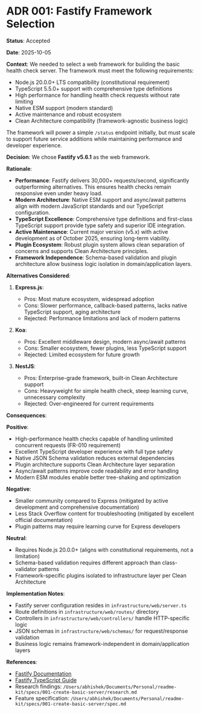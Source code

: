 # ADR 001: Fastify Framework Selection

**Status**: Accepted

**Date**: 2025-10-05

**Context**:
We needed to select a web framework for building the basic health check server. The framework must meet the following requirements:
- Node.js 20.0.0+ LTS compatibility (constitutional requirement)
- TypeScript 5.5.0+ support with comprehensive type definitions
- High performance for handling health check requests without rate limiting
- Native ESM support (modern standard)
- Active maintenance and robust ecosystem
- Clean Architecture compatibility (framework-agnostic business logic)

The framework will power a simple `/status` endpoint initially, but must scale to support future service additions while maintaining performance and developer experience.

**Decision**:
We chose **Fastify v5.6.1** as the web framework.

**Rationale**:
- **Performance**: Fastify delivers 30,000+ requests/second, significantly outperforming alternatives. This ensures health checks remain responsive even under heavy load.
- **Modern Architecture**: Native ESM support and async/await patterns align with modern JavaScript standards and our TypeScript configuration.
- **TypeScript Excellence**: Comprehensive type definitions and first-class TypeScript support provide type safety and superior IDE integration.
- **Active Maintenance**: Current major version (v5.x) with active development as of October 2025, ensuring long-term viability.
- **Plugin Ecosystem**: Robust plugin system allows clean separation of concerns and supports Clean Architecture principles.
- **Framework Independence**: Schema-based validation and plugin architecture allow business logic isolation in domain/application layers.

**Alternatives Considered**:
1. **Express.js**:
   - Pros: Most mature ecosystem, widespread adoption
   - Cons: Slower performance, callback-based patterns, lacks native TypeScript support, aging architecture
   - Rejected: Performance limitations and lack of modern patterns

2. **Koa**:
   - Pros: Excellent middleware design, modern async/await patterns
   - Cons: Smaller ecosystem, fewer plugins, less TypeScript support
   - Rejected: Limited ecosystem for future growth

3. **NestJS**:
   - Pros: Enterprise-grade framework, built-in Clean Architecture support
   - Cons: Heavyweight for simple health check, steep learning curve, unnecessary complexity
   - Rejected: Over-engineered for current requirements

**Consequences**:

**Positive**:
- High-performance health checks capable of handling unlimited concurrent requests (FR-010 requirement)
- Excellent TypeScript developer experience with full type safety
- Native JSON Schema validation reduces external dependencies
- Plugin architecture supports Clean Architecture layer separation
- Async/await patterns improve code readability and error handling
- Modern ESM modules enable better tree-shaking and optimization

**Negative**:
- Smaller community compared to Express (mitigated by active development and comprehensive documentation)
- Less Stack Overflow content for troubleshooting (mitigated by excellent official documentation)
- Plugin patterns may require learning curve for Express developers

**Neutral**:
- Requires Node.js 20.0.0+ (aligns with constitutional requirements, not a limitation)
- Schema-based validation requires different approach than class-validator patterns
- Framework-specific plugins isolated to infrastructure layer per Clean Architecture

**Implementation Notes**:
- Fastify server configuration resides in `infrastructure/web/server.ts`
- Route definitions in `infrastructure/web/routes/` directory
- Controllers in `infrastructure/web/controllers/` handle HTTP-specific logic
- JSON schemas in `infrastructure/web/schemas/` for request/response validation
- Business logic remains framework-independent in domain/application layers

**References**:
- [Fastify Documentation](https://fastify.dev/)
- [Fastify TypeScript Guide](https://fastify.dev/docs/latest/Reference/TypeScript/)
- Research findings: `/Users/abhishek/Documents/Personal/readme-kit/specs/001-create-basic-server/research.md`
- Feature specification: `/Users/abhishek/Documents/Personal/readme-kit/specs/001-create-basic-server/spec.md`
